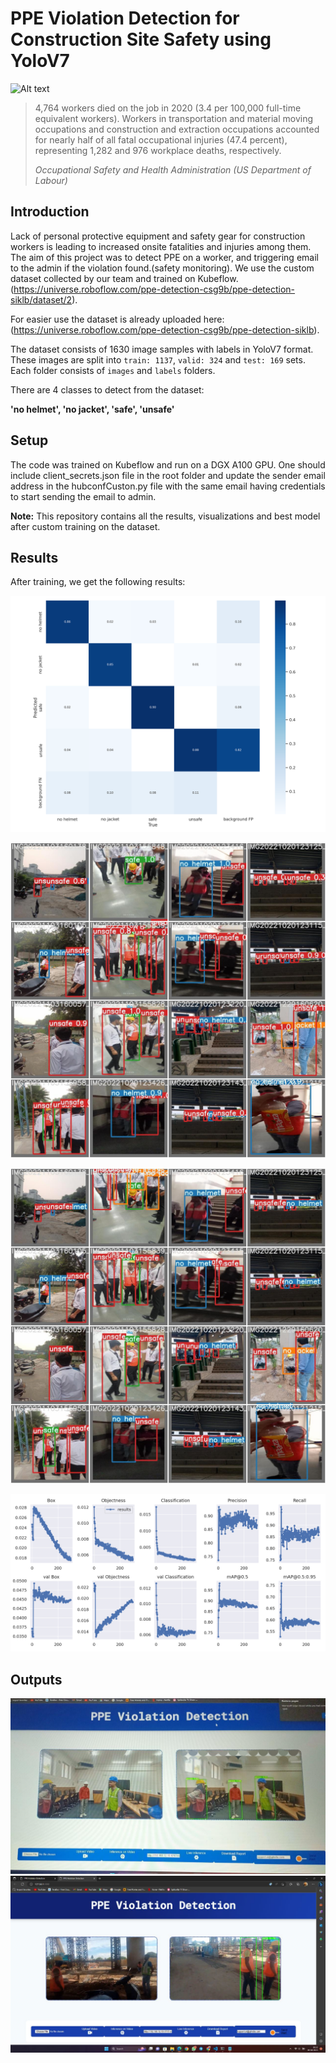 # PPE Violation Detection for Construction Site Safety using YoloV7
![Alt text](media/intro.gif)
> 4,764 workers died on the job in 2020 (3.4 per 100,000 full-time equivalent workers). Workers in transportation and material moving occupations and construction and extraction occupations accounted for nearly half of all fatal occupational injuries (47.4 percent), representing 1,282 and 976 workplace deaths, respectively. 
>
> *Occupational Safety and Health Administration (US Department of Labour)*


## Introduction

Lack of personal protective equipment and safety gear for construction workers is leading to increased onsite fatalities and injuries among them. The aim of this project was to detect PPE on a worker, and triggering email to the admin if the violation found.(safety monitoring). We use the custom dataset collected by our team and trained on Kubeflow.(https://universe.roboflow.com/ppe-detection-csg9b/ppe-detection-siklb/dataset/2). 

For easier use the dataset is already uploaded here: (https://universe.roboflow.com/ppe-detection-csg9b/ppe-detection-siklb).


The dataset consists of 1630 image samples with labels in YoloV7 format. These images are split into `train: 1137`, `valid: 324` and `test: 169` sets. Each folder consists of `images` and `labels` folders.

There are 4 classes to detect from the dataset: 

**'no helmet', 'no jacket', 'safe', 'unsafe'**



## Setup

The code was trained on Kubeflow and run on a DGX A100 GPU. One should include client_secrets.json file in the root folder and update the sender email address in the hubconfCuston.py file with the same email having credentials to start sending the email to admin.

**Note:** This repository contains all the results, visualizations and best model after custom training on the dataset.

## Results

After training, we get the following results:

![Alt text](output/confusion_matrix.png)

![Alt text](output/test_batch2_pred.jpeg)

![Alt text](output/test_batch2_labels.jpeg)

![Alt text](output/resultss.png)

## Outputs

![Alt text](output/IMG_20230520_034649.jpg)
![Alt text](output/IMG-20230406-WA0022.jpg)
